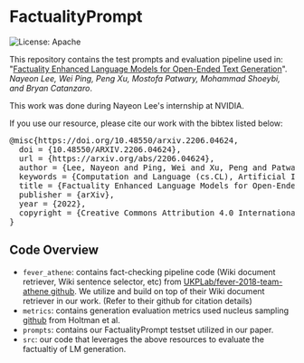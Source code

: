 # FactualityPrompt
![License: Apache](https://img.shields.io/badge/License-Apache2.0-yellow.svg) 
  
This repository contains the test prompts and evaluation pipeline used in: "[Factuality Enhanced Language Models for
Open-Ended Text Generation](https://arxiv.org/pdf/2206.04624.pdf)". _Nayeon Lee, Wei Ping, Peng Xu, Mostofa Patwary, Mohammad Shoeybi, and Bryan Catanzaro_. 

This work was done during Nayeon Lee's internship at NVIDIA.

<!-- <img align="right" src="img/HKUST.jpg" width="12%"> -->

If you use our resource, please cite our work with the bibtex listed below:
<pre>
@misc{https://doi.org/10.48550/arxiv.2206.04624,
  doi = {10.48550/ARXIV.2206.04624},
  url = {https://arxiv.org/abs/2206.04624},
  author = {Lee, Nayeon and Ping, Wei and Xu, Peng and Patwary, Mostofa and Shoeybi, Mohammad and Catanzaro, Bryan},
  keywords = {Computation and Language (cs.CL), Artificial Intelligence (cs.AI), Computers and Society (cs.CY), Machine Learning (cs.LG), FOS: Computer and information sciences, FOS: Computer and information sciences},
  title = {Factuality Enhanced Language Models for Open-Ended Text Generation},
  publisher = {arXiv},
  year = {2022},  
  copyright = {Creative Commons Attribution 4.0 International}
}
</pre>

## Code Overview
* `fever_athene`: contains fact-checking pipeline code (Wiki document retriever, Wiki sentence selector, etc) from [UKPLab/fever-2018-team-athene github](UKPLab/fever-2018-team-athene). We utilize and build on top of their Wiki document retriever in our work. (Refer to their github for citation details)
* `metrics`: contains generation evaluation metrics used nucleus sampling [github](https://github.com/ari-holtzman/degen) from Holtman et al. 
* `prompts`: contains our FactualityPrompt testset utilized in our paper.
* `src`: our code that leverages the above resources to evaluate the factualtiy of LM generation.
